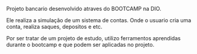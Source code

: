 Projeto bancario desenvolvido atraves do BOOTCAMP na DIO.

Ele realiza a simulação de um sistema de contas. 
Onde o usuario cria uma conta, realiza saques, depositos e etc.

Por ser tratar de um projeto de estudo, utilizo ferramentos aprendidas durante o bootcamp e que podem ser aplicadas no projeto.
